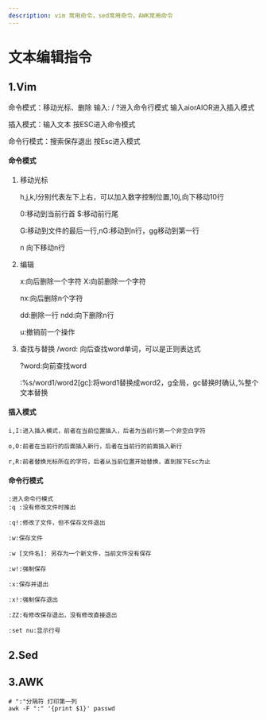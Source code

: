 ```yaml
---
description: vim 常用命令，sed常用命令，AWK常用命令
---
```


# 文本编辑指令

## 1.Vim

命令模式：移动光标、删除 输入: / ?进入命令行模式 输入aiorAIOR进入插入模式

插入模式：输入文本 按ESC进入命令模式

命令行模式：搜索保存退出 按Esc进入模式

#### 命令模式

1.  移动光标

    h,j,k,l分别代表左下上右，可以加入数字控制位置,10j,向下移动10行

    0:移动到当前行首 $:移动前行尾

    G:移动到文件的最后一行,nG:移动到n行，gg移动到第一行

    n 向下移动n行
2.  编辑

    x:向后删除一个字符 X:向前删除一个字符

    nx:向后删除n个字符

    dd:删除一行 ndd:向下删除n行

    u:撤销前一个操作
3.  查找与替换 /word: 向后查找word单词，可以是正则表达式

    ?word:向前查找word

    :%s/word1/word2\[gc]:将word1替换成word2，g全局，gc替换时确认,%整个文本替换

#### 插入模式

```
i,I:进入插入模式，前者在当前位置插入，后者为当前行第一个非空白字符

o,O:前者在当前行的后面插入新行，后者在当前行的前面插入新行

r,R:前者替换光标所在的字符，后者从当前位置开始替换，直到按下Esc为止
```

#### 命令行模式

```
:进入命令行模式
:q :没有修改文件时推出

:q!:修改了文件，但不保存文件退出

:w:保存文件

:w [文件名]: 另存为一个新文件，当前文件没有保存

:w!:强制保存

:x:保存并退出

:x!:强制保存退出

:ZZ:有修改保存退出，没有修改直接退出

:set nu:显示行号
```

## 2.Sed

## 3.AWK

```
# ":"分隔符 打印第一列
awk -F ":" '{print $1}' passwd
```
